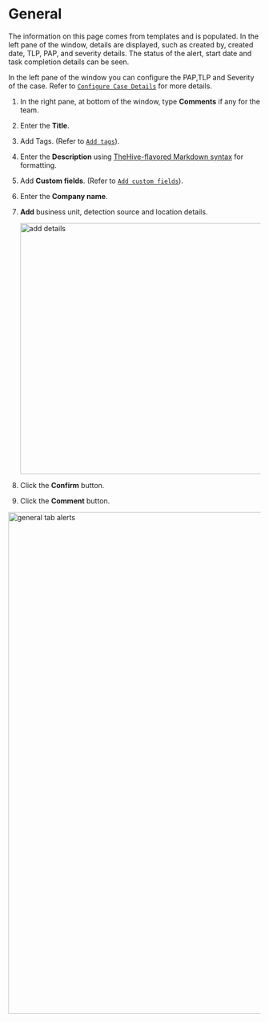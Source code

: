 # General 

The information on this page comes from templates and is populated. In the left pane of the window, details are displayed, such as created by, created date, TLP, PAP, and severity details. The status of the alert, start date and task completion details can be seen. 

In the left pane of the window you can configure the PAP,TLP and Severity of the case. 
Refer to [`Configure Case Details`](../cases-description/configure-pap-tlp-severity.md) for more details. 

1. In the right pane, at bottom of the window, type **Comments** if any for the team. 
1. Enter the **Title**.
1. Add Tags. (Refer to [`Add tags`](../tags/add-remove-tags.md)).
1. Enter the **Description** using [TheHive-flavored Markdown syntax](../../../thehive-flavored-markdown.md) for formatting. 
1. Add **Custom fields**. (Refer to [`Add custom fields`](../custom-fields/add-custom-fields.md)).
1. Enter the **Company name**. 
1. **Add** business unit, detection source and location details. 

    <img src="/thehive/images/user-guides/analyst-corner/cases-description-add-details.png" alt="add details" width="500" height="500"/>
    
1. Click the **Confirm** button. 
1. Click the **Comment** button. 

<img src="/thehive/images/user-guides/analyst-corner/cases-description-go-to-details-page.png" alt="general tab alerts" width="1000" height="1000"/>